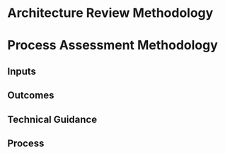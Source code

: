 # Architecture Review Methodology

# Process Assessment Methodology

## Inputs

## Outcomes

## Technical Guidance

## Process
